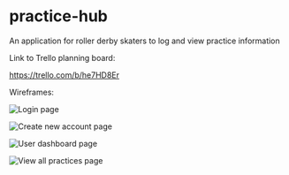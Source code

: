 # practice-hub
An application for roller derby skaters to log and view practice information

Link to Trello planning board:

https://trello.com/b/he7HD8Er

Wireframes:

![Login page](src/wireframes/login-page.jpeg)

![Create new account page](6C0C5BFD-B436-4CF2-9646-FD3DFA2101D6.jpeg)

![User dashboard page](AFAAD9CA-A5D5-4E1A-92E5-69E1F4899C8F.jpeg)

![View all practices page](C1567B5D-BD37-4F11-B3CE-E5B89DF14E13.jpeg)






